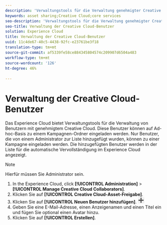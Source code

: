 ```yaml
---
description: 'Verwaltungstools für die Verwaltung genehmigter Creative Cloud-Benutzer '
keywords: asset sharing;Creative Cloud;core services
seo-description: 'Verwaltungstools für die Verwaltung genehmigter Creative Cloud-Benutzer '
seo-title: Verwaltung der Creative Cloud-Benutzer
solution: Experience Cloud
title: Verwaltung der Creative Cloud-Benutzer
uuid: 11c4de67-40c5-4438-92fc-e23761be3f18
translation-type: tm+mt
source-git-commit: af5339fe58ce884345804574c209907d6504a483
workflow-type: tm+mt
source-wordcount: '126'
ht-degree: 46%

---
```



# Verwaltung der Creative Cloud-Benutzer

Das Experience Cloud bietet Verwaltungstools für die Verwaltung von Benutzern mit genehmigtem Creative Cloud. Diese Benutzer können auf Ad-hoc-Basis zu einem Kampagnen-Ordner eingeladen werden. Nur Benutzer, die von einem Administrator zur Liste hinzugefügt wurden, können zu einer Kampagne eingeladen werden. Die hinzugefügten Benutzer werden in der Liste für die automatische Vervollständigung im Experience Cloud angezeigt.

>[!NOTE]
>
>Hierfür müssen Sie Administrator sein.

1. In the Experience Cloud, click **[!UICONTROL Administration]** > **[!UICONTROL Manage Creative Cloud Collaborators]**.
1. Klicken Sie auf **[!UICONTROL Creative Cloud-Asset-Freigabe]**.
1. Klicken Sie auf **[!UICONTROL Neuen Benutzer hinzufügen]**.  ![](assets/mac_add_icon.png)
1. Geben Sie eine E-Mail-Adresse, einen Anzeigenamen und einen Titel ein und fügen Sie optional einen Avatar hinzu.
1. Klicken Sie auf **[!UICONTROL Erstellen]**.
